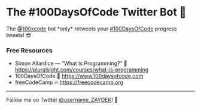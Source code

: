 # The #100DaysOfCode Twitter Bot 🤖

The [@100xcode](https://twitter.com/100xcode) bot \*only\* retweets your [#100DaysOfCode](https://twitter.com/hashtag/100DaysOfCode) progress tweets! 😎

<!-- The bot’s code is open source (written in Go) and hosted on Google Cloud Platform using an _almost free_ virtual machine. Still, the bot is deployed using Docker, making deployments 100% serverless. If you’re curious about any of this, you’re more than welcome to [DM me on Twitter](https://twitter.com/username_ZAYDEK). Please also DM me concerning abuse. -->

### Free Resources

- Simon Allardice — “What Is Programming?” 💯 https://pluralsight.com/courses/what-is-programming
- 100DaysOfCode 🌈 https://www.100daysofcode.com
- freeCodeCamp 🔥 https://freecodecamp.org

---

Follow me on Twitter [@username_ZAYDEK](https://twitter.com/username_ZAYDEK)! 🖖
